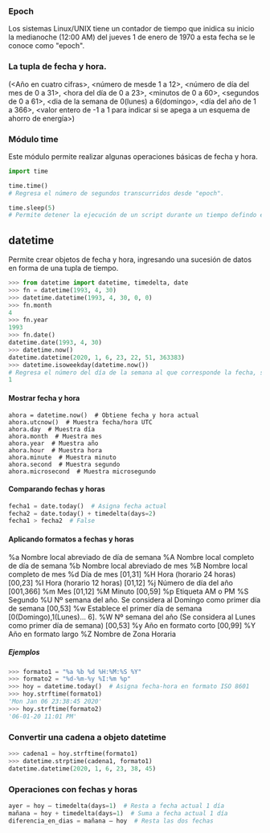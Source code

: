 ### Epoch
Los sistemas Linux/UNIX tiene un contador de tiempo que inidica su inicio la medianoche (12:00 AM) del jueves 1 de enero de 1970 a esta fecha se le conoce como "epoch".

### La tupla de fecha y hora.
(<Año en cuatro cifras>, <número de mesde 1 a 12>, <número de día del mes de 0 a 31>, <hora del día de 0 a 23>,  <minutos de 0 a 60>, <segundos de 0 a 61>, <dia de la semana de 0(lunes) a 6(domingo>, <día del año de 1 a 366>, <valor entero de -1 a 1 para indicar si se apega a un esquema de ahorro de energía>)

### Módulo time
Este módulo permite realizar algunas operaciones básicas de fecha y hora.
```python
import time

time.time()
# Regresa el número de segundos transcurridos desde "epoch".

time.sleep(5)
# Permite detener la ejecución de un script durante un tiempo defindo en segundos.
```

## datetime
Permite crear objetos de fecha y hora, ingresando una sucesión de datos en forma de una tupla de tiempo.
```python
>>> from datetime import datetime, timedelta, date
>>> fn = datetime(1993, 4, 30)
>>> datetime.datetime(1993, 4, 30, 0, 0)
>>> fn.month
4
>>> fn.year
1993
>>> fn.date()
datetime.date(1993, 4, 30)
>>> datetime.now()
datetime.datetime(2020, 1, 6, 23, 22, 51, 363383)
>>> datetime.isoweekday(datetime.now())
# Regresa el número del día de la semana al que corresponde la fecha, siendo 1= lunes y así sucesivamente hasta 7= domingo.
1
```

#### Mostrar fecha y hora
```
ahora = datetime.now()  # Obtiene fecha y hora actual
ahora.utcnow()  # Muestra fecha/hora UTC
ahora.day  # Muestra día
ahora.month  # Muestra mes
ahora.year  # Muestra año
ahora.hour  # Muestra hora
ahora.minute  # Muestra minuto
ahora.second  # Muestra segundo
ahora.microsecond  # Muestra microsegundo
```

#### Comparando fechas y horas
```python
fecha1 = date.today()  # Asigna fecha actual
fecha2 = date.today() + timedelta(days=2)
fecha1 > fecha2  # False
```

#### Aplicando formatos a fechas y horas
%a 	Nombre local abreviado de día de semana
%A 	Nombre local completo de día de semana
%b 	Nombre local abreviado de mes
%B 	Nombre local completo de mes
%d 	Día de mes [01,31]
%H 	Hora (horario 24 horas) [00,23]
%I 	Hora (horario 12 horas) [01,12]
%j 	Número de día del año [001,366]
%m 	Mes [01,12]
%M 	Minuto [00,59]
%p 	Etiqueta AM o PM
%S 	Segundo
%U 	Nº semana del año. Se considera al Domingo como primer día de semana [00,53]
%w 	Establece el primer día de semana [0(Domingo),1(Lunes)... 6].
%W 	Nº semana del año (Se considera al Lunes como primer día de semana) [00,53]
%y 	Año en formato corto [00,99]
%Y 	Año en formato largo
%Z 	Nombre de Zona Horaria
##### Ejemplos
```python
>>> formato1 = "%a %b %d %H:%M:%S %Y"
>>> formato2 = "%d-%m-%y %I:%m %p"
>>> hoy = datetime.today()  # Asigna fecha-hora en formato ISO 8601
>>> hoy.strftime(formato1)
'Mon Jan 06 23:38:45 2020'
>>> hoy.strftime(formato2)  
'06-01-20 11:01 PM'
```

### Convertir una cadena a objeto datetime
```python
>>> cadena1 = hoy.strftime(formato1)
>>> datetime.strptime(cadena1, formato1)
datetime.datetime(2020, 1, 6, 23, 38, 45)
```

### Operaciones con fechas y horas
```python
ayer = hoy – timedelta(days=1)  # Resta a fecha actual 1 día
mañana = hoy + timedelta(days=1)  # Suma a fecha actual 1 día
diferencia_en_dias = mañana – hoy  # Resta las dos fechas
```
